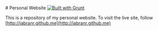 # Personal Website [![Built with Grunt](https://cdn.gruntjs.com/builtwith.png)](http://gruntjs.com/)

This is a repository of my personal website. To visit the live site, follow [http://jabranr.github.me](http://jabranr.github.me)